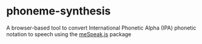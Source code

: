 # phoneme-synthesis
A browser-based tool to convert International Phonetic Alpha (IPA) phonetic notation to speech using the [meSpeak.js](http://www.masswerk.at/mespeak/) package
